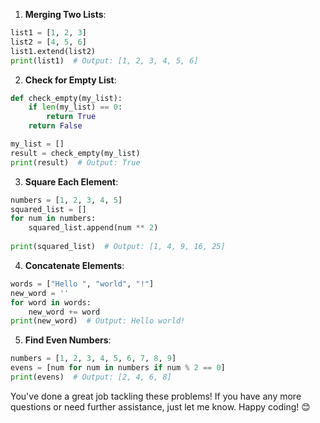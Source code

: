 1. **Merging Two Lists**:
```python
list1 = [1, 2, 3]
list2 = [4, 5, 6]
list1.extend(list2)
print(list1)  # Output: [1, 2, 3, 4, 5, 6]
```

2. **Check for Empty List**:
```python
def check_empty(my_list):
    if len(my_list) == 0:
        return True
    return False

my_list = []
result = check_empty(my_list)
print(result)  # Output: True
```

3. **Square Each Element**:
```python
numbers = [1, 2, 3, 4, 5]
squared_list = []
for num in numbers:
    squared_list.append(num ** 2)
    
print(squared_list)  # Output: [1, 4, 9, 16, 25]
```

4. **Concatenate Elements**:
```python
words = ["Hello ", "world", "!"]
new_word = ''
for word in words:
    new_word += word
print(new_word)  # Output: Hello world!
```

5. **Find Even Numbers**:
```python
numbers = [1, 2, 3, 4, 5, 6, 7, 8, 9]
evens = [num for num in numbers if num % 2 == 0]
print(evens)  # Output: [2, 4, 6, 8]
```

You've done a great job tackling these problems! If you have any more questions or need further assistance, just let me know. Happy coding! 😊
